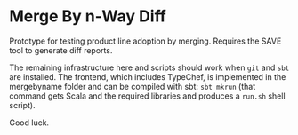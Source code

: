 Merge By n-Way Diff
===================

Prototype for testing product line adoption by merging. Requires the SAVE tool to generate diff reports.

The remaining infrastructure here and scripts should work when `git` and `sbt` are installed. The frontend, which includes TypeChef, is implemented in the mergebyname folder and can be compiled with sbt: `sbt mkrun` (that command gets Scala and the required libraries and produces a `run.sh` shell script).


Good luck.
